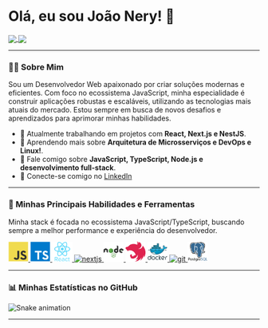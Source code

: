 # Olá, eu sou João Nery! 👋

<p align="left">
  <a href="https://github.com/seus-links">
    <img align="center" src="https://github-readme-stats.vercel.app/api?username=joao-nery&show_icons=true&theme=dracula&include_all_commits=true&count_private=true"/>
  </a>
  <a href="https://github.com/seus-links">
    <img align="center" src="https://github-readme-stats.vercel.app/api/top-langs/?username=joao-nery&layout=compact&langs_count=8&theme=dracula"/>
  </a>
</p>

---

### 👨‍💻 Sobre Mim

Sou um Desenvolvedor Web apaixonado por criar soluções modernas e eficientes. Com foco no ecossistema JavaScript, minha especialidade é construir aplicações robustas e escaláveis, utilizando as tecnologias mais atuais do mercado. Estou sempre em busca de novos desafios e aprendizados para aprimorar minhas habilidades.

- 🔭 Atualmente trabalhando em projetos com **React, Next.js e NestJS**.
- 🌱 Aprendendo mais sobre **Arquitetura de Microsserviços e DevOps e Linux!**.
- 💬 Fale comigo sobre **JavaScript, TypeScript, Node.js e desenvolvimento full-stack**.
- 🔗 Conecte-se comigo no [LinkedIn](https://www.linkedin.com/in/joão-victor-dutra-nery//)

---

### 🚀 Minhas Principais Habilidades e Ferramentas

Minha stack é focada no ecossistema JavaScript/TypeScript, buscando sempre a melhor performance e experiência do desenvolvedor.

<p align="left">
  <a href="https://developer.mozilla.org/en-US/docs/Web/JavaScript" target="_blank" rel="noreferrer">
    <img src="https://raw.githubusercontent.com/devicons/devicon/master/icons/javascript/javascript-original.svg" alt="javascript" width="40" height="40"/>
  </a>
  <a href="https://www.typescriptlang.org/" target="_blank" rel="noreferrer">
    <img src="https://raw.githubusercontent.com/devicons/devicon/master/icons/typescript/typescript-original.svg" alt="typescript" width="40" height="40"/>
  </a>
  <a href="https://reactjs.org/" target="_blank" rel="noreferrer">
    <img src="https://raw.githubusercontent.com/devicons/devicon/master/icons/react/react-original-wordmark.svg" alt="react" width="40" height="40"/>
  </a>
  <a href="https://nextjs.org/" target="_blank" rel="noreferrer">
    <img src="https://cdn.worldvectorlogo.com/logos/next-js.svg" alt="nextjs" width="40" height="40"/>
  </a>
  <a href="https://nodejs.org" target="_blank" rel="noreferrer">
    <img src="https://raw.githubusercontent.com/devicons/devicon/master/icons/nodejs/nodejs-original-wordmark.svg" alt="nodejs" width="40" height="40"/>
  </a>
  <a href="https://nestjs.com/" target="_blank" rel="noreferrer">
    <img src="https://raw.githubusercontent.com/devicons/devicon/master/icons/nestjs/nestjs-plain.svg" alt="nestjs" width="40" height="40"/>
  </a>
  <a href="https://www.docker.com/" target="_blank" rel="noreferrer">
    <img src="https://raw.githubusercontent.com/devicons/devicon/master/icons/docker/docker-original-wordmark.svg" alt="docker" width="40" height="40"/>
  </a>
  <a href="https://git-scm.com/" target="_blank" rel="noreferrer">
    <img src="https://www.vectorlogo.zone/logos/git-scm/git-scm-icon.svg" alt="git" width="40" height="40"/>
  </a>
  <a href="https://www.postgresql.org" target="_blank" rel="noreferrer">
    <img src="https://raw.githubusercontent.com/devicons/devicon/master/icons/postgresql/postgresql-original-wordmark.svg" alt="postgresql" width="40" height="40"/>
  </a>
</p>

---

### 📊 Minhas Estatísticas no GitHub

![Snake animation](https://github.com/SEU-USUARIO-AQUI/SEU-USUARIO-AQUI/blob/output/github-contribution-grid-snake.svg)

---
